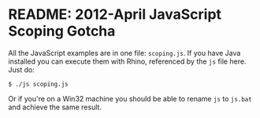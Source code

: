 # README: 2012-April JavaScript Scoping Gotcha

All the JavaScript examples are in one file: `scoping.js`. If you
have Java installed you can execute them with Rhino, referenced
by the `js` file here. Just do:

    $ ./js scoping.js

Or if you're on a Win32 machine you should be able to rename `js`
to `js.bat` and achieve the same result.

